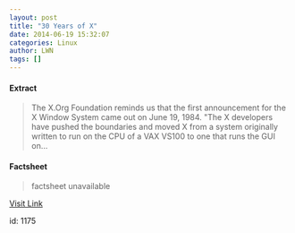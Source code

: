 ```yaml
---
layout: post
title: "30 Years of X"
date: 2014-06-19 15:32:07
categories: Linux
author: LWN
tags: []
---
```



#### Extract
>The X.Org Foundation reminds us that the first announcement for the X Window System came out on June&nbsp;19, 1984. "The X developers have pushed the boundaries and moved X from a system originally written to run on the CPU of a VAX VS100 to one that runs the GUI on...

#### Factsheet
>factsheet unavailable

[Visit Link](https://www.linux.com/news/software/applications/777431-30-years-of-x/)

id:    1175

